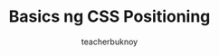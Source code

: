 ---
title: Basics ng CSS Positioning
permalink: /videos/css-positioning/
banner:
  title: "Positioning"
  subtitle: CSS
description: Isang short intro sa iba't ibang positioning types ng CSS.
author: teacherbuknoy
video:
  provider: bunny
  lang: fil
  embedCode: 42fe08ea-a000-451d-9792-c35aa55842c6
cover:
  folder: block-align-content
  filename: cover.png
  sizes: [300, 600, 900, 1200, 1440, 1920]
  formats: ['png', 'webp', 'avif']
  width: 1080
  height: 1920
tags:
  - css
type: short
---